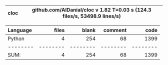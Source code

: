 cloc|github.com/AlDanial/cloc v 1.82  T=0.03 s (124.3 files/s, 53498.9 lines/s)
--- | ---

Language|files|blank|comment|code
:-------|-------:|-------:|-------:|-------:
Python|4|254|68|1399
--------|--------|--------|--------|--------
SUM:|4|254|68|1399
